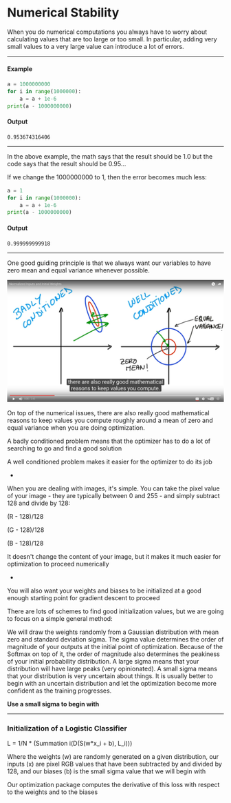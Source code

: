 # Numerical Stability

When you do numerical computations you always have to worry about calculating values that are too large or too small. In particular, adding very small values to a very large value can introduce a lot of errors.

***

#### Example

```python
a = 1000000000
for i in range(1000000):
    a = a + 1e-6
print(a - 1000000000)
```

#### Output

```
0.953674316406
```

***

In the above example, the math says that the result should be 1.0 but the code says that the result should be 0.95...

If we change the 1000000000 to 1, then the error becomes much less:

```python
a = 1
for i in range(1000000):
    a = a + 1e-6
print(a - 1000000000)
```

#### Output

```
0.999999999918
```

***

One good guiding principle is that we always want our variables to have zero mean and equal variance whenever possible. 

![alt tag](NormalizedInputsAndWeights.png)

On top of the numerical issues, there are also really good mathematical reasons to keep values you compute roughly around a mean of zero and equal variance when you are doing optimization.

A badly conditioned problem means that the optimizer has to do a lot of searching to go and find a good solution

A well conditioned problem makes it easier for the optimizer to do its job

-

When you are dealing with images, it's simple. You can take the pixel value of your image - they are typically between 0 and 255 - and simply subtract 128 and divide by 128:

(R - 128)/128

(G - 128)/128

(B - 128)/128

It doesn't change the content of your image, but it makes it much easier for optimization to proceed numerically

-

You will also want your weights and biases to be initialized at a good enough starting point for gradient descent to proceed

There are lots of schemes to find good initialization values, but we are going to focus on a simple general method:

We will draw the weights randomly from a Gaussian distribution with mean zero and standard deviation sigma. The sigma value determines the order of magnitude of your outputs at the initial point of optimization. Because of the Softmax on top of it, the order of magnitude also determines the peakiness of your initial probability distribution. A large sigma means that your distribution will have large peaks (very opinionated). A small sigma means that your distribution is very uncertain about things. It is usually better to begin with an uncertain distribution and let the optimization become more confident as the training progresses. 

**Use a small sigma to begin with**

***

### Initialization of a Logistic Classifier

L = 1/N * (Summation i(D(S(w*x_i + b), L_i)))

Where the weights (w) are randomly generated on a given distribution, our inputs (x) are pixel RGB values that have been subtracted by and divided by 128, and our biases (b) is the small sigma value that we will begin with

Our optimization package computes the derivative of this loss with respect to the weights and to the biases
